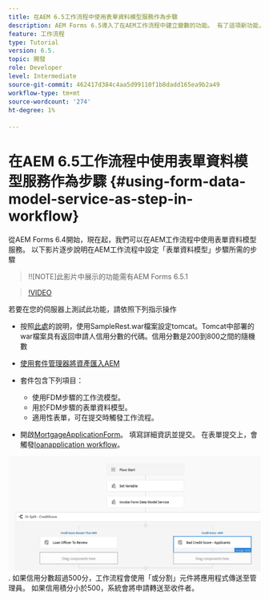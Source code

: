 ```yaml
---
title: 在AEM 6.5工作流程中使用表單資料模型服務作為步驟
description: AEM Forms 6.5導入了在AEM工作流程中建立變數的功能。 有了這項新功能，在AEM Workflow中使用「叫用表單資料模型服務」變得非常輕鬆。 以下影片將逐步引導您完成在AEM工作流程中使用叫用表單資料模型服務的步驟。
feature: 工作流程
type: Tutorial
version: 6.5.
topic: 開發
role: Developer
level: Intermediate
source-git-commit: 462417d384c4aa5d99110f1b8dadd165ea9b2a49
workflow-type: tm+mt
source-wordcount: '274'
ht-degree: 1%

---
```



# 在AEM 6.5工作流程中使用表單資料模型服務作為步驟 {#using-form-data-model-service-as-step-in-workflow}

從AEM Forms 6.4開始，現在起，我們可以在AEM工作流程中使用表單資料模型服務。 以下影片逐步說明在AEM工作流程中設定「表單資料模型」步驟所需的步驟

>!![NOTE]此影片中展示的功能需有AEM Forms 6.5.1


>[!VIDEO](https://video.tv.adobe.com/v/28145?quality=9&learn=on)

若要在您的伺服器上測試此功能，請依照下列指示操作

* 按照[此處](https://helpx.adobe.com/experience-manager/kt/forms/using/preparing-datasource-for-form-data-model-tutorial-use.html)的說明，使用SampleRest.war檔案設定tomcat。Tomcat中部署的war檔案具有返回申請人信用分數的代碼。信用分數是200到800之間的隨機數

* [ 使用套件管理器將資產匯入AEM](assets/aem65-loanapplication.zip)
* 套件包含下列項目：

   * 使用FDM步驟的工作流模型。
   * 用於FDM步驟的表單資料模型。
   * 適用性表單，可在提交時觸發工作流程。
* 開啟[MortgageApplicationForm](http://localhost:4502/content/dam/formsanddocuments/loanapplication/jcr:content?wcmmode=disabled)。 填寫詳細資訊並提交。 在表單提交上，會觸發[loanapplication workflow](http://http://localhost:4502/editor.html/conf/global/settings/workflow/models/LoanApplication2.html)。

![ 工作流程 ](assets/invokefdm651.PNG).
如果信用分數超過500分，工作流程會使用「或分割」元件將應用程式傳送至管理員。 如果信用積分小於500，系統會將申請轉送至收件者。
